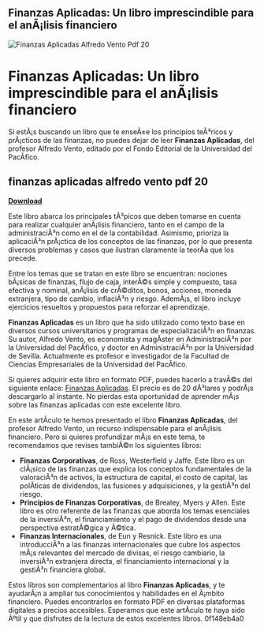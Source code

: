 ## Finanzas Aplicadas: Un libro imprescindible para el anÃ¡lisis financiero

 
![Finanzas Aplicadas Alfredo Vento Pdf 20](https://assets.wakelet.com/monomer/thumbnail/wakelet-socail-thumbnail.png)

 
# Finanzas Aplicadas: Un libro imprescindible para el anÃ¡lisis financiero
 
Si estÃ¡s buscando un libro que te enseÃ±e los principios teÃ³ricos y prÃ¡cticos de las finanzas, no puedes dejar de leer **Finanzas Aplicadas**, del profesor Alfredo Vento, editado por el Fondo Editorial de la Universidad del PacÃ­fico.
 
## finanzas aplicadas alfredo vento pdf 20


[**Download**](https://www.google.com/url?q=https%3A%2F%2Furluss.com%2F2tLsJ6&sa=D&sntz=1&usg=AOvVaw0lGfOIwtLBtqb6JID0cV_U)

 
Este libro abarca los principales tÃ³picos que deben tomarse en cuenta para realizar cualquier anÃ¡lisis financiero, tanto en el campo de la administraciÃ³n como en el de la contabilidad. Asimismo, prioriza la aplicaciÃ³n prÃ¡ctica de los conceptos de las finanzas, por lo que presenta diversos problemas y casos que ilustran claramente la teorÃ­a que los precede.
 
Entre los temas que se tratan en este libro se encuentran: nociones bÃ¡sicas de finanzas, flujo de caja, interÃ©s simple y compuesto, tasa efectiva y nominal, anÃ¡lisis de crÃ©ditos, bonos, acciones, moneda extranjera, tipo de cambio, inflaciÃ³n y riesgo. AdemÃ¡s, el libro incluye ejercicios resueltos y propuestos para reforzar el aprendizaje.
 
**Finanzas Aplicadas** es un libro que ha sido utilizado como texto base en diversos cursos universitarios y programas de especializaciÃ³n en finanzas. Su autor, Alfredo Vento, es economista y magÃ­ster en AdministraciÃ³n por la Universidad del PacÃ­fico, y doctor en AdministraciÃ³n por la Universidad de Sevilla. Actualmente es profesor e investigador de la Facultad de Ciencias Empresariales de la Universidad del PacÃ­fico.
 
Si quieres adquirir este libro en formato PDF, puedes hacerlo a travÃ©s del siguiente enlace: [Finanzas Aplicadas](https://econpapers.repec.org/RePEc:pai:bookup:05-11). El precio es de 20 dÃ³lares y podrÃ¡s descargarlo al instante. No pierdas esta oportunidad de aprender mÃ¡s sobre las finanzas aplicadas con este excelente libro.
  
En este artÃ­culo te hemos presentado el libro **Finanzas Aplicadas**, del profesor Alfredo Vento, un recurso indispensable para el anÃ¡lisis financiero. Pero si quieres profundizar mÃ¡s en este tema, te recomendamos que revises tambiÃ©n los siguientes libros:
 
- **Finanzas Corporativas**, de Ross, Westerfield y Jaffe. Este libro es un clÃ¡sico de las finanzas que explica los conceptos fundamentales de la valoraciÃ³n de activos, la estructura de capital, el costo de capital, las polÃ­ticas de dividendos, las fusiones y adquisiciones, y la gestiÃ³n del riesgo.
- **Principios de Finanzas Corporativas**, de Brealey, Myers y Allen. Este libro es otro referente de las finanzas que aborda los temas esenciales de la inversiÃ³n, el financiamiento y el pago de dividendos desde una perspectiva estratÃ©gica y Ã©tica.
- **Finanzas Internacionales**, de Eun y Resnick. Este libro es una introducciÃ³n a las finanzas internacionales que cubre los aspectos mÃ¡s relevantes del mercado de divisas, el riesgo cambiario, la inversiÃ³n extranjera directa, el financiamiento internacional y la gestiÃ³n financiera global.

Estos libros son complementarios al libro **Finanzas Aplicadas**, y te ayudarÃ¡n a ampliar tus conocimientos y habilidades en el Ã¡mbito financiero. Puedes encontrarlos en formato PDF en diversas plataformas digitales a precios accesibles. Esperamos que este artÃ­culo te haya sido Ãºtil y que disfrutes de la lectura de estos excelentes libros.
 0f148eb4a0
